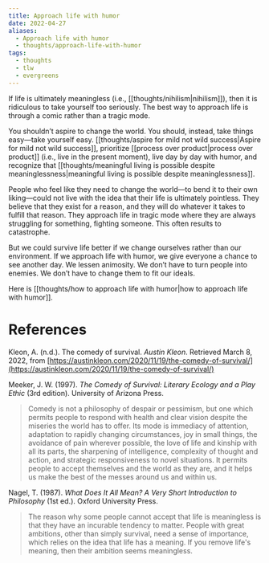 ```yaml
---
title: Approach life with humor
date: 2022-04-27
aliases:
  - Approach life with humor
  - thoughts/approach-life-with-humor
tags:
  - thoughts
  - tlw
  - evergreens
---
```

If life is ultimately meaningless (i.e., [[thoughts/nihilism|nihilism]]), then it is ridiculous to take yourself too seriously. The best way to approach life is through a comic rather than a tragic mode.

You shouldn’t aspire to change the world. You should, instead, take things easy—take yourself easy. [[thoughts/aspire for mild not wild success|Aspire for mild not wild success]], prioritize [[process over product|process over product]] (i.e., live in the present moment), live day by day with humor, and recognize that [[thoughts/meaningful living is possible despite meaninglessness|meaningful living is possible despite meaninglessness]].

People who feel like they need to change the world—to bend it to their own liking—could not live with the idea that their life is ultimately pointless. They believe that they exist for a reason, and they will do whatever it takes to fulfill that reason. They approach life in tragic mode where they are always struggling for something, fighting someone. This often results to catastrophe.

But we could survive life better if we change ourselves rather than our environment. If we approach life with humor, we give everyone a chance to see another day. We lessen animosity. We don’t have to turn people into enemies. We don’t have to change them to fit our ideals.

Here is [[thoughts/how to approach life with humor|how to approach life with humor]].

# References

Kleon, A. (n.d.). The comedy of survival. *Austin Kleon*. Retrieved March 8, 2022, from [https://austinkleon.com/2020/11/19/the-comedy-of-survival/](https://austinkleon.com/2020/11/19/the-comedy-of-survival/)

Meeker, J. W. (1997). *The Comedy of Survival: Literary Ecology and a Play Ethic* (3rd edition). University of Arizona Press.

> Comedy is not a philosophy of despair or pessimism, but one which permits people to respond with health and clear vision despite the miseries the world has to offer. Its mode is immediacy of attention, adaptation to rapidly changing circumstances, joy in small things, the avoidance of pain wherever possible, the love of life and kinship with all its parts, the sharpening of intelligence, complexity of thought and action, and strategic responsiveness to novel situations. It permits people to accept themselves and the world as they are, and it helps us make the best of the messes around us and within us.

Nagel, T. (1987). *What Does It All Mean? A Very Short Introduction to Philosophy* (1st ed.). Oxford University Press.

> The reason why some people cannot accept that life is meaningless is that they have an incurable tendency to matter. People with great ambitions, other than simply survival, need a sense of importance, which relies on the idea that life has a meaning. If you remove life's meaning, then their ambition seems meaningless.